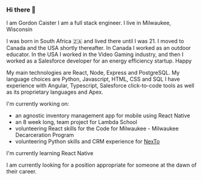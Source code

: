 ### Hi there 👋
I am Gordon Caister I am a full stack engineer. I live in Milwaukee, Wisconsin

I was born in South Africa 🇿🇦 and lived there until I was 21. I moved to Canada and the USA shortly thereafter. In Canada I worked as an outdoor educator. In the USA I worked in the Video Gaming industry, and then I worked as a Salesforce developer for an energy efficiency startup. Happy

My main technologies are React, Node, Express and PostgreSQL.
My language choices are Python, Javascript, HTML, CSS and SQL
I have experience with Angular, Typescript, Salesforce click-to-code tools as well as its proprietary languages and Apex.

I'm currently working on:
  - an agnostic inventory management app for mobile using React Native
  - an 8 week long, team project for Lambda School
  - volunteering React skills for the Code for Milwaukee - Milwaukee Decarceration Program
  - volunteering Python skills and CRM experience for [NexTo](https://digitalpublicworks.com/p/nexto)

I'm currently learning React Native

I am currently looking for a position appropriate for someone at the dawn of their career.





<!--
**gordoncaister/gordoncaister** is a ✨ _special_ ✨ repository because its `README.md` (this file) appears on your GitHub profile.

Here are some ideas to get you started:

- 🔭 I’m currently working on ...
- 🌱 I’m currently learning ...
- 👯 I’m looking to collaborate on ...
- 🤔 I’m looking for help with ...
- 💬 Ask me about ...
- 📫 How to reach me: ...
- 😄 Pronouns: ...
- ⚡ Fun fact: ...
-->
